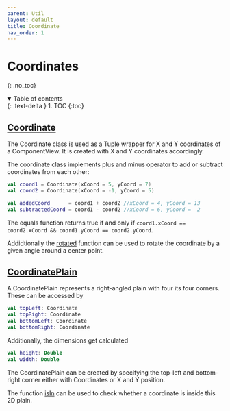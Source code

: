 ```yaml
---
parent: Util
layout: default
title: Coordinate
nav_order: 1
---
```


# Coordinates

{: .no_toc}
<details open markdown="block">
  <summary>
    Table of contents
  </summary>
  {: .text-delta }
1. TOC
{:toc}
</details>

## [Coordinate](https://tudo-aqua.github.io/bgw/kotlin-docs/bgw-core/tools.aqua.bgw.util/-coordinate/index.html)

The Coordinate class is used as a Tuple wrapper for X and Y coordinates of a ComponentView.
It is created with X and Y coordinates accordingly.

The coordinate class implements plus and minus operator to add or subtract coordinates from each other:
````kotlin
val coord1 = Coordinate(xCoord = 5, yCoord = 7)
val coord2 = Coordinate(xCoord = -1, yCoord = 5)

val addedCoord      = coord1 + coord2 //xCoord = 4, yCoord = 13
val subtractedCoord = coord1 - coord2 //xCoord = 6, yCoord =  2
````

The equals function returns true if and only if ````coord1.xCoord == coord2.xCoord && coord1.yCoord == coord2.yCoord````.

Addidtionally the [rotated](https://tudo-aqua.github.io/bgw/kotlin-docs/bgw-core/tools.aqua.bgw.util/-coordinate/rotated.html) function can be used to rotate the coordinate by a given angle around a center point.

## [CoordinatePlain](https://tudo-aqua.github.io/bgw/kotlin-docs/bgw-core/tools.aqua.bgw.util/-coordinate-plain/index.html)
A CoordinatePlain represents a right-angled plain with four its four corners. These can be accessed by
````kotlin
val topLeft: Coordinate
val topRight: Coordinate
val bottomLeft: Coordinate
val bottomRight: Coordinate
````

Additionally, the dimensions get calculated
````kotlin
val height: Double
val width: Double
````

The CoordinatePlain can be created by specifying the top-left and bottom-right corner either with Coordinates or X and Y position.

The function [isIn](https://tudo-aqua.github.io/bgw/kotlin-docs/bgw-core/tools.aqua.bgw.util/-coordinate-plain/is-in.html) can be used to check whether a coordinate is inside this 2D plain.



